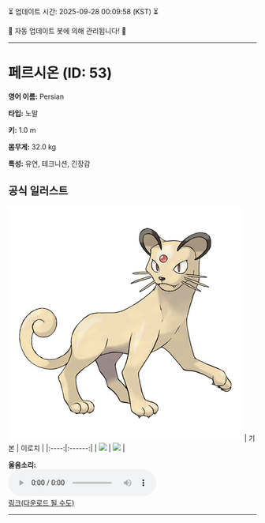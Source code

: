 
⏳ 업데이트 시간: 2025-09-28 00:09:58 (KST) ⏳

🤖 자동 업데이트 봇에 의해 관리됩니다! 🤖

---

# 페르시온 (ID: 53)
**영어 이름:** Persian

**타입:** 노말

**키:** 1.0 m

**몸무게:** 32.0 kg

**특성:** 유연, 테크니션, 긴장감

## 공식 일러스트
![](https://raw.githubusercontent.com/PokeAPI/sprites/master/sprites/pokemon/other/official-artwork/53.png)
| 기본 | 이로치 |
|:----:|:------:|
| <img src="http://play.pokemonshowdown.com/sprites/ani/persian.gif" width="200"> | <img src="http://play.pokemonshowdown.com/sprites/ani-shiny/persian.gif" width="200"> |

**울음소리:**<br><audio controls src="https://raw.githubusercontent.com/PokeAPI/cries/main/cries/pokemon/latest/53.ogg"></audio><br> [링크(다운로드 될 수도)](https://raw.githubusercontent.com/PokeAPI/cries/main/cries/pokemon/latest/53.ogg)


---
